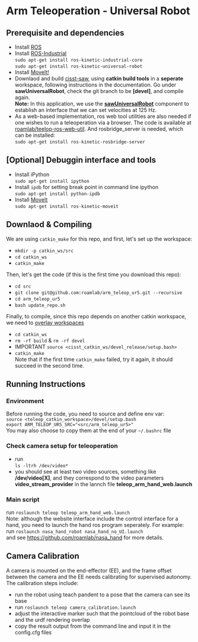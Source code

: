 Arm Teleoperation - Universal Robot
==============================
## Prerequisite and dependencies
* Install [ROS](http://wiki.ros.org/ROS/Installation)
* Install [ROS-Industrial](http://wiki.ros.org/Industrial/Install)  
`sudo apt-get install ros-kinetic-industrial-core`  
`sudo apt-get install ros-kinetic-universal-robot`
* Install [MoveIt!](https://moveit.ros.org/install/)
* Downlaod and build [cisst-saw](https://github.com/jhu-cisst/cisst/wiki/Compiling-cisst-and-SAW-with-CMake#13-building-using-catkin-build-tools-for-ros), using **catkin build tools** in a **seperate** workspace, following instructions in the documentation. Go under **sawUniversalRobot**, check the git branch to be **[devel]**, and compile again.  
**Note:** In this application, we use the **[sawUniversalRobot](https://github.com/jhu-saw/sawUniversalRobot/tree/devel)** component to establish an interface that we can set velocities at 125 Hz.
* As a web-based implementation, ros web tool utilities are also needed if one wishes to run a teleoperation via a browser. The code is available at [roamlab/teelop-ros-web-util](https://github.com/roamlab/teleop-ros-web-util). And rosbridge_server is needed, which can be installed:  
`sudo apt-get install ros-kinetic-rosbridge-server`  

## [Optional] Debuggin interface and tools
* Install iPython  
`sudo apt-get install ipython`
* Install `ipdb` for setting break point in command line ipython  
`sudo apt-get install python-ipdb`
* Install [MoveIt](https://moveit.ros.org/install/)  
`sudo apt-get install ros-kinetic-moveit`

## Downlaod & Compiling 
We are using `catkin_make` for this repo, and first, let's set up the workspace:    
* `mkdir -p catkin_ws/src`  
* `cd catkin_ws`  
* `catkin_make`  

Then, let's get the code (if this is the first time you download this repo):
* `cd src`  
* `git clone git@github.com:roamlab/arm_teleop_ur5.git --recursive`  
* `cd arm_teleop_ur5`  
* `bash update_repo.sh`  

Finally, to compile, since this repo depends on another catkin workspace, we need to [overlay workspaces](http://wiki.ros.org/catkin/Tutorials/workspace_overlaying)
* `cd catkin_ws`  
* `rm -rf build` & `rm -rf devel`  
* IMPORTANT `source <cisst_catkin_ws/devel_release/setup.bash>`  
* `catkin_make`  
Note that if the first time `catkin_make` failed, try it again, it should succeed in the second time.

## Running Instructions
### Environment
Before running the code, you need to source and define env var:  
`source <teleop_catkin_workspace>/devel/setup.bash`  
`export ARM_TELEOP_UR5_SRC="<src/arm_teleop_ur5>"`  
You may also choose to copy them at the end of your `~/.bashrc` file
### Check camera setup for teleoperation
 * run  
 `ls -ltrh /dev/video*`  
 * you should see at least two video sources, something like **/dev/video[X]**, and they correspond to the video parameters **video_stream_provider** in the lannch file **teleop_arm_hand_web.launch**
### Main script
run `roslaunch teleop teleop_arm_hand_web.launch`  
Note: although the website interface include the control interface for a hand, you need to launch the hand ros program seperately. For example:  
run `roslaunch nasa_hand_robot nasa_hand_no_UI.launch`  
and see https://github.com/roamlab/nasa_hand for more details.

## Camera Calibration ##
A camera is mounted on the end-effector (EE), and the frame offset between the camera and the EE needs calibrating for supervised autonomy. The calibration steps include:
* run the robot using teach pandent to a pose that the camera can see its base
* run `roslaunch teleop camera_calibration.launch`
* adjust the interactive marker such that the pointcloud of the robot base and the urdf rendering overlap
* copy the result output from the command line and input it in the config.cfg files
